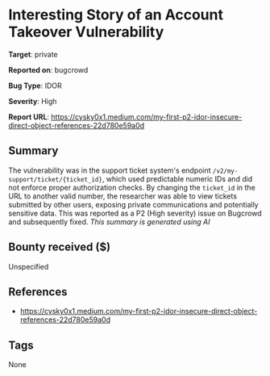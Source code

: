 # Interesting Story of an Account Takeover Vulnerability

**Target**: private

**Reported on**: bugcrowd

**Bug Type**: IDOR

**Severity**: High

**Report URL**: https://cysky0x1.medium.com/my-first-p2-idor-insecure-direct-object-references-22d780e59a0d

## Summary
The vulnerability was in the support ticket system's endpoint `/v2/my-support/ticket/{ticket_id}`, which used predictable numeric IDs and did not enforce proper authorization checks.
By changing the `ticket_id` in the URL to another valid number, the researcher was able to view tickets submitted by other users, exposing private communications and potentially sensitive data. 
This was reported as a P2 (High severity) issue on Bugcrowd and subsequently fixed. _This summary is generated using AI_

## Bounty received ($)
Unspecified

## References
- https://cysky0x1.medium.com/my-first-p2-idor-insecure-direct-object-references-22d780e59a0d
## Tags
None
